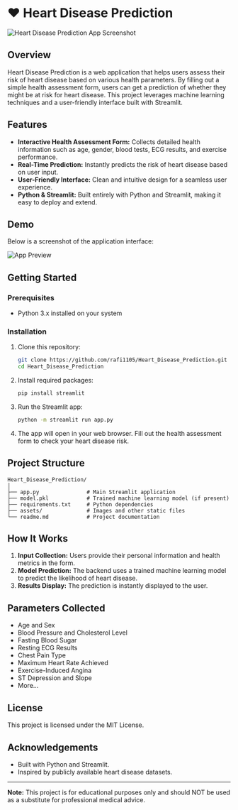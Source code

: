 # ❤️ Heart Disease Prediction

![Heart Disease Prediction App Screenshot](https://github.com/rafi1105/Heart_Disease_Prediction/raw/main/assets/heart_disease_app_screenshot.png)

## Overview

Heart Disease Prediction is a web application that helps users assess their risk of heart disease based on various health parameters. By filling out a simple health assessment form, users can get a prediction of whether they might be at risk for heart disease. This project leverages machine learning techniques and a user-friendly interface built with Streamlit.

## Features

- **Interactive Health Assessment Form:** Collects detailed health information such as age, gender, blood tests, ECG results, and exercise performance.
- **Real-Time Prediction:** Instantly predicts the risk of heart disease based on user input.
- **User-Friendly Interface:** Clean and intuitive design for a seamless user experience.
- **Python & Streamlit:** Built entirely with Python and Streamlit, making it easy to deploy and extend.

## Demo

Below is a screenshot of the application interface:

![App Preview](image1)

## Getting Started

### Prerequisites

- Python 3.x installed on your system

### Installation

1. Clone this repository:
    ```bash
    git clone https://github.com/rafi1105/Heart_Disease_Prediction.git
    cd Heart_Disease_Prediction
    ```

2. Install required packages:
    ```bash
    pip install streamlit
    ```

3. Run the Streamlit app:
    ```bash
    python -m streamlit run app.py
    ```

4. The app will open in your web browser. Fill out the health assessment form to check your heart disease risk.

## Project Structure

```
Heart_Disease_Prediction/
│
├── app.py               # Main Streamlit application
├── model.pkl            # Trained machine learning model (if present)
├── requirements.txt     # Python dependencies
├── assets/              # Images and other static files
└── readme.md            # Project documentation
```

## How It Works

1. **Input Collection:** Users provide their personal information and health metrics in the form.
2. **Model Prediction:** The backend uses a trained machine learning model to predict the likelihood of heart disease.
3. **Results Display:** The prediction is instantly displayed to the user.

## Parameters Collected

- Age and Sex
- Blood Pressure and Cholesterol Level
- Fasting Blood Sugar
- Resting ECG Results
- Chest Pain Type
- Maximum Heart Rate Achieved
- Exercise-Induced Angina
- ST Depression and Slope
- More...

## License

This project is licensed under the MIT License.

## Acknowledgements

- Built with Python and Streamlit.
- Inspired by publicly available heart disease datasets.

---

**Note:** This project is for educational purposes only and should NOT be used as a substitute for professional medical advice.
